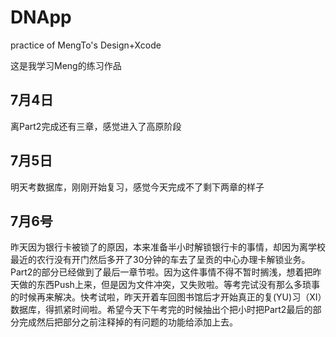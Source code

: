 # DNApp
practice of MengTo's Design+Xcode

这是我学习Meng的练习作品

7月4日
---------------------------------------
离Part2完成还有三章，感觉进入了高原阶段

7月5日
---------------------------------------
明天考数据库，刚刚开始复习，感觉今天完成不了剩下两章的样子

7月6号
---------------------------------------
昨天因为银行卡被锁了的原因，本来准备半小时解锁银行卡的事情，却因为离学校最近的农行没有开门然后多开了30分钟的车去了呈贡的中心办理卡解锁业务。Part2的部分已经做到了最后一章节啦。因为这件事情不得不暂时搁浅，想着把昨天做的东西Push上来，但是因为文件冲突，又失败啦。等考完试没有那么多琐事的时候再来解决。快考试啦，昨天开着车回图书馆后才开始真正的复(YU)习（XI）数据库，得抓紧时间啦。希望今天下午考完的时候抽出个把小时把Part2最后的部分完成然后把部分之前注释掉的有问题的功能给添加上去。

